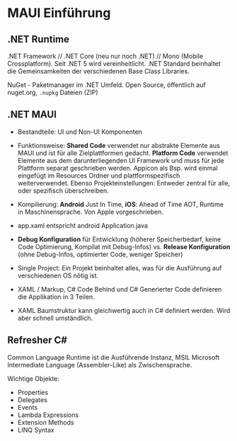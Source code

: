 # MAUI Einführung

## .NET Runtime

.NET Framework // .NET Core (neu nur noch .NET) // Mono (Mobile Crossplatform). Seit .NET 5 wird vereinheitlicht. .NET Standard beinhaltet die Gemeinsamkeiten der verschiedenen Base Class Libraries.

NuGet - Paketmanager im .NET Umfeld. Open Source, öffentlich auf nuget.org, `.nupkg` Dateien (ZIP)

## .NET MAUI

- Bestandteile: UI und Non-UI Komponenten
- Funktionsweise: **Shared Code** verwendet nur abstrakte Elemente aus MAUI und ist für alle Zielplattformen gedacht. **Platform Code** verwendet Elemente aus dem darunterliegenden UI Framework und muss für jede Plattform separat geschrieben werden. Appicon als Bsp. wird einmal eingefügt im Resources Ordner und plattformspezifisch weiterverwendet. Ebenso Projekteinstellungen: Entweder zentral für alle, oder spezifisch überschreiben.

- Kompilierung: **Android** Just In Time, **iOS**: Ahead of Time AOT, Runtime in Maschinensprache. Von Apple vorgeschrieben.
- app.xaml entspricht android Application.java
- **Debug Konfiguration** für Entwicklung (höherer Speicherbedarf, keine Code Optimierung, Kompilat mit Debug-Infos) vs. **Release Konfiguration** (ohne Debug-Infos, optimierter Code, weniger Speicher)
- Single Project: Ein Projekt beinhaltet alles, was für die Ausführung auf verschiedenen OS nötig ist.
- XAML / Markup, C# Code Behind und C# Generierter Code definieren die Applikation in 3 Teilen.
- XAML Baumstruktur kann gleichwertig auch in C# definiert werden. Wird aber schnell umständlich.

## Refresher C#

Common Language Runtime ist die Ausführende Instanz, MSIL Microsoft Intermediate Language (Assembler-Like) als Zwischensprache.

Wichtige Objekte:

- Properties
- Delegates
- Events
- Lambda Expressions
- Extension Methods
- LINQ Syntax
